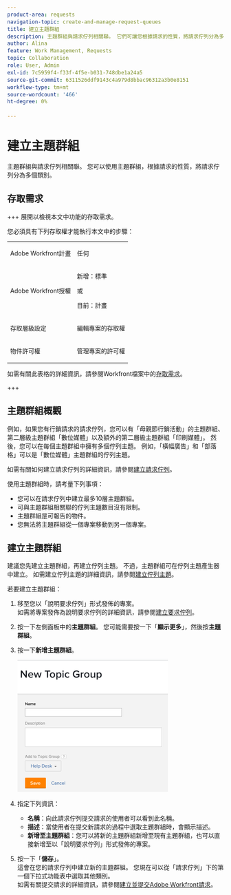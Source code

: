 ```yaml
---
product-area: requests
navigation-topic: create-and-manage-request-queues
title: 建立主題群組
description: 主題群組與請求佇列相關聯。 它們可讓您根據請求的性質，將請求佇列分為多個類別。
author: Alina
feature: Work Management, Requests
topic: Collaboration
role: User, Admin
exl-id: 7c5959f4-f33f-4f5e-b031-748dbe1a24a5
source-git-commit: 6311526ddf9143c4a979d8bbac96312a3b0e8151
workflow-type: tm+mt
source-wordcount: '466'
ht-degree: 0%

---
```


# 建立主題群組

<!-- Audited: 2/2024 -->

主題群組與請求佇列相關聯。 您可以使用主題群組，根據請求的性質，將請求佇列分為多個類別。

## 存取需求

+++ 展開以檢視本文中功能的存取需求。

您必須具有下列存取權才能執行本文中的步驟：

<table style="table-layout:auto"> 
 <col> 
 <col> 
 <tbody> 
  <tr> 
   <td role="rowheader">Adobe Workfront計畫</td> 
   <td> <p>任何 </p> </td> 
  </tr> 
  <tr> 
   <td role="rowheader"> <p role="rowheader">Adobe Workfront授權</p> </td> 
   <td>   
      <p>新增：標準</p>
      <p>或</p> 
      <p>目前：計畫</p>
 </td> 
  </tr> 
  <tr> 
   <td role="rowheader">存取層級設定</td> 
   <td> <p>編輯專案的存取權</p> </td> 
  </tr> 
  <tr> 
   <td role="rowheader">物件許可權</td> 
   <td> <p> 管理專案的許可權</p> </td> 
  </tr> 
 </tbody> 
</table>

如需有關此表格的詳細資訊，請參閱Workfront檔案中的[存取需求](/help/quicksilver/administration-and-setup/add-users/access-levels-and-object-permissions/access-level-requirements-in-documentation.md)。

+++

## 主題群組概觀

例如，如果您有行銷請求的請求佇列，您可以有「母親節行銷活動」的主題群組、第二層級主題群組「數位媒體」以及額外的第二層級主題群組「印刷媒體」。 然後，您可以在每個主題群組中擁有多個佇列主題。 例如，「橫幅廣告」和「部落格」可以是「數位媒體」主題群組的佇列主題。

如需有關如何建立請求佇列的詳細資訊，請參閱[建立請求佇列](../../../manage-work/requests/create-and-manage-request-queues/create-request-queue.md)。

使用主題群組時，請考量下列事項：

* 您可以在請求佇列中建立最多10層主題群組。
* 可與主題群組相關聯的佇列主題數目沒有限制。
* 主題群組是可報告的物件。
* 您無法將主題群組從一個專案移動到另一個專案。

## 建立主題群組

建議您先建立主題群組，再建立佇列主題。 不過，主題群組可在佇列主題產生器中建立。 如需建立佇列主題的詳細資訊，請參閱[建立佇列主題](../../../manage-work/requests/create-and-manage-request-queues/create-queue-topics.md)。

若要建立主題群組：

1. 移至您以「說明要求佇列」形式發佈的專案。\
   如需將專案發佈為說明要求佇列的詳細資訊，請參閱[建立要求佇列](../../../manage-work/requests/create-and-manage-request-queues/create-request-queue.md)。

1. 按一下左側面板中的&#x200B;**主題群組**。 您可能需要按一下「**顯示更多**」，然後按&#x200B;**主題群組**。
1. 按一下&#x200B;**新增主題群組**。

   ![](assets/new-topic-group-box-nwe-350x306.png)

1. 指定下列資訊：

   * **名稱**：向此請求佇列提交請求的使用者可以看到此名稱。
   * **描述**：當使用者在提交新請求的過程中選取主題群組時，會顯示描述。
   * **新增至主題群組**：您可以將新的主題群組新增至現有主題群組，也可以直接新增至以「說明要求佇列」形式發佈的專案。

1. 按一下「**儲存**」。\
   這會在您的請求佇列中建立新的主題群組。 您現在可以從「請求佇列」下的第一個下拉式功能表中選取其他類別。\
   如需有關提交請求的詳細資訊，請參閱[建立並提交Adobe Workfront請求](../../../manage-work/requests/create-requests/create-submit-requests.md)。
